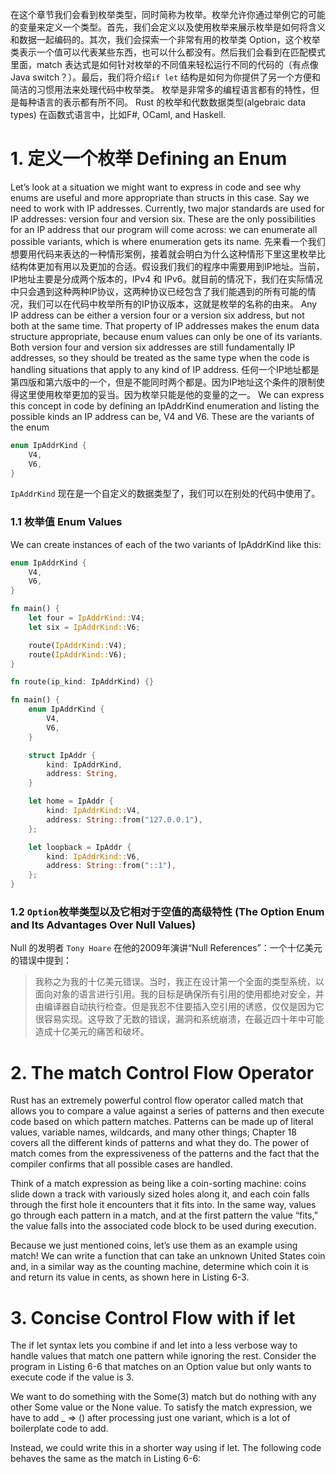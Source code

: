 在这个章节我们会看到枚举类型，同时简称为枚举。枚举允许你通过举例它的可能的变量来定义一个类型。首先，我们会定义以及使用枚举来展示枚举是如何将含义和数据一起编码的。其次，我们会探索一个非常有用的枚举类 Option，这个枚举类表示一个值可以代表某些东西，也可以什么都没有。然后我们会看到在匹配模式里面，match 表达式是如何针对枚举的不同值来轻松运行不同的代码的（有点像Java switch？）。最后，我们将介绍`if let` 结构是如何为你提供了另一个方便和简洁的习惯用法来处理代码中枚举类。
枚举是非常多的编程语言都有的特性，但是每种语言的表示都有所不同。 Rust 的枚举和代数数据类型(algebraic data types) 在函数式语言中，比如F#, OCaml, and Haskell.

# 1. 定义一个枚举 Defining an Enum
Let’s look at a situation we might want to express in code and see why enums are useful and more appropriate than structs in this case. Say we need to work with IP addresses. Currently, two major standards are used for IP addresses: version four and version six. These are the only possibilities for an IP address that our program will come across: we can enumerate all possible variants, which is where enumeration gets its name.
先来看一个我们想要用代码来表达的一种情形案例，接着就会明白为什么这种情形下里这里枚举比结构体更加有用以及更加的合适。假设我们我们的程序中需要用到IP地址。当前，IP地址主要是分成两个版本的，IPv4 和 IPv6。就目前的情况下，我们在实际情况中只会遇到这种两种IP协议，这两种协议已经包含了我们能遇到的所有可能的情况，我们可以在代码中枚举所有的IP协议版本，这就是枚举的名称的由来。
Any IP address can be either a version four or a version six address, but not both at the same time. That property of IP addresses makes the enum data structure appropriate, because enum values can only be one of its variants. Both version four and version six addresses are still fundamentally IP addresses, so they should be treated as the same type when the code is handling situations that apply to any kind of IP address.
任何一个IP地址都是第四版和第六版中的一个，但是不能同时两个都是。因为IP地址这个条件的限制使得这里使用枚举更加的妥当。因为枚举只能是他的变量的之一。
We can express this concept in code by defining an IpAddrKind enumeration and listing the possible kinds an IP address can be, V4 and V6. These are the variants of the enum



```rust
enum IpAddrKind {
    V4,
    V6,
}
```
`IpAddrKind` 现在是一个自定义的数据类型了，我们可以在别处的代码中使用了。
### 1.1 枚举值 Enum Values
We can create instances of each of the two variants of IpAddrKind like this:


```rust
enum IpAddrKind {
    V4,
    V6,
}

fn main() {
    let four = IpAddrKind::V4;
    let six = IpAddrKind::V6;

    route(IpAddrKind::V4);
    route(IpAddrKind::V6);
}

fn route(ip_kind: IpAddrKind) {}
```


```rust
fn main() {
    enum IpAddrKind {
        V4,
        V6,
    }

    struct IpAddr {
        kind: IpAddrKind,
        address: String,
    }

    let home = IpAddr {
        kind: IpAddrKind::V4,
        address: String::from("127.0.0.1"),
    };

    let loopback = IpAddr {
        kind: IpAddrKind::V6,
        address: String::from("::1"),
    };
}
```



### 1.2 `Option`枚举类型以及它相对于空值的高级特性 (The Option Enum and Its Advantages Over Null Values)

Null 的发明者 `Tony Hoare` 在他的2009年演讲“Null References”：一个十亿美元的错误中提到：
> 我称之为我的十亿美元错误。当时，我正在设计第一个全面的类型系统，以面向对象的语言进行引用。我的目标是确保所有引用的使用都绝对安全，并由编译器自动执行检查。但是我忍不住要插入空引用的诱惑，仅仅是因为它很容易实现。这导致了无数的错误，漏洞和系统崩溃，在最近四十年中可能造成十亿美元的痛苦和破坏。
### 

### 



# 2. The match Control Flow Operator
Rust has an extremely powerful control flow operator called match that allows you to compare a value against a series of patterns and then execute code based on which pattern matches. Patterns can be made up of literal values, variable names, wildcards, and many other things; Chapter 18 covers all the different kinds of patterns and what they do. The power of match comes from the expressiveness of the patterns and the fact that the compiler confirms that all possible cases are handled.

Think of a match expression as being like a coin-sorting machine: coins slide down a track with variously sized holes along it, and each coin falls through the first hole it encounters that it fits into. In the same way, values go through each pattern in a match, and at the first pattern the value “fits,” the value falls into the associated code block to be used during execution.

Because we just mentioned coins, let’s use them as an example using match! We can write a function that can take an unknown United States coin and, in a similar way as the counting machine, determine which coin it is and return its value in cents, as shown here in Listing 6-3.

# 3. Concise Control Flow with if let

The if let syntax lets you combine if and let into a less verbose way to handle values that match one pattern while ignoring the rest. Consider the program in Listing 6-6 that matches on an Option<u8> value but only wants to execute code if the value is 3.



We want to do something with the Some(3) match but do nothing with any other Some<u8> value or the None value. To satisfy the match expression, we have to add _ => () after processing just one variant, which is a lot of boilerplate code to add.

Instead, we could write this in a shorter way using if let. The following code behaves the same as the match in Listing 6-6: